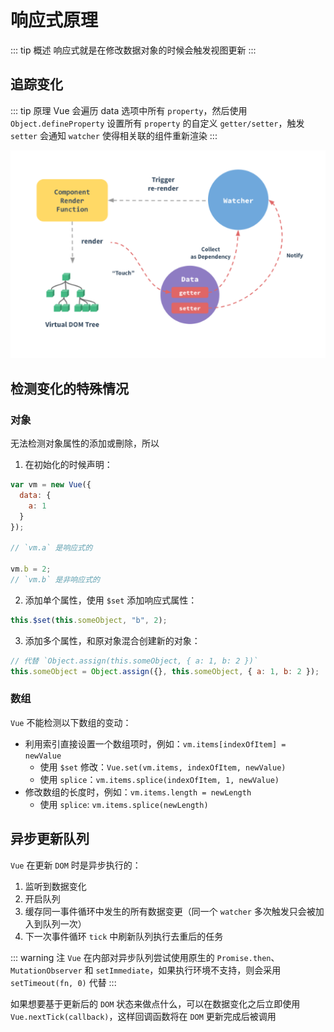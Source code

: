 # 响应式原理

::: tip 概述
响应式就是在修改数据对象的时候会触发视图更新
:::

## 追踪变化

::: tip 原理
Vue 会遍历 data 选项中所有 `property`，然后使用 `Object.defineProperty` 设置所有 `property` 的自定义 `getter/setter`，触发 `setter` 会通知 `watcher` 使得相关联的组件重新渲染
:::

![追踪变化](/vue_responsive_1.png)

## 检测变化的特殊情况

### 对象

无法检测对象属性的添加或刪除，所以

1. 在初始化的时候声明：

```js
var vm = new Vue({
  data: {
    a: 1
  }
});

// `vm.a` 是响应式的

vm.b = 2;
// `vm.b` 是非响应式的
```

2. 添加单个属性，使用 `$set` 添加响应式属性：

```js
this.$set(this.someObject, "b", 2);
```

3. 添加多个属性，和原对象混合创建新的对象：

```js
// 代替 `Object.assign(this.someObject, { a: 1, b: 2 })`
this.someObject = Object.assign({}, this.someObject, { a: 1, b: 2 });
```

### 数组

`Vue` 不能检测以下数组的变动：

- 利用索引直接设置一个数组项时，例如：`vm.items[indexOfItem] = newValue`
  - 使用 `$set` 修改：`Vue.set(vm.items, indexOfItem, newValue)`
  - 使用 `splice`：`vm.items.splice(indexOfItem, 1, newValue)`
- 修改数组的长度时，例如：`vm.items.length = newLength`
  - 使用 `splice`: `vm.items.splice(newLength)`

## 异步更新队列

`Vue` 在更新 `DOM` 时是异步执行的：

1. 监听到数据变化
2. 开启队列
3. 缓存同一事件循环中发生的所有数据变更（同一个 `watcher` 多次触发只会被加入到队列一次）
4. 下一次事件循环 `tick` 中刷新队列执行去重后的任务

::: warning 注
`Vue` 在内部对异步队列尝试使用原生的 `Promise.then`、`MutationObserver` 和 `setImmediate`，如果执行环境不支持，则会采用 `setTimeout(fn, 0)` 代替
:::

如果想要基于更新后的 `DOM` 状态来做点什么，可以在数据变化之后立即使用 `Vue.nextTick(callback)`，这样回调函数将在 `DOM` 更新完成后被调用
